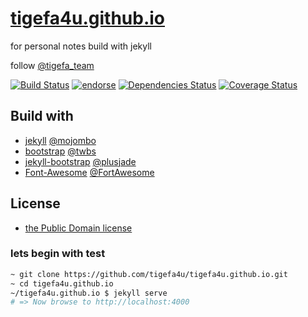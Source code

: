 [tigefa4u.github.io](https://tigefa4u.github.io)
==================

for personal notes build with jekyll

follow [@tigefa_team](http://twitter.com/tigefa_team)

[![Build Status](https://travis-ci.org/tigefa4u/tigefa4u.github.io.png)](https://travis-ci.org/tigefa4u/tigefa4u.github.io)
[![endorse](https://api.coderwall.com/tigefa/endorsecount.png)](https://coderwall.com/tigefa) 
[![Dependencies Status](https://d2xishtp1ojlk0.cloudfront.net/d/12117648)](http://depending.in/tigefa4u/tigefa4u.github.io) 
[![Coverage Status](https://coveralls.io/repos/tigefa4u/tigefa4u.github.io/badge.png)](https://coveralls.io/r/tigefa4u/tigefa4u.github.io)

## Build with 

- [jekyll](http://jekyllrb.com) [@mojombo](https://github.com/mojombo)
- [bootstrap](http://getbootstrap.com) [@twbs](https://github.com/twbs)
- [jekyll-bootstrap](http://jekyllbootstrap.com) [@plusjade](https://github.com/plusjade)
- [Font-Awesome](http://fontawesome.io) [@FortAwesome](https://github.com/FortAwesome)

## License

- [the Public Domain license](LICENSE)

### lets begin with test

``` bash
~ git clone https://github.com/tigefa4u/tigefa4u.github.io.git
~ cd tigefa4u.github.io
~/tigefa4u.github.io $ jekyll serve
# => Now browse to http://localhost:4000
```
